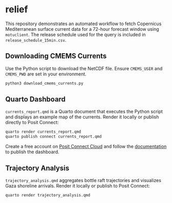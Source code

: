 # relief

This repository demonstrates an automated workflow to fetch Copernicus
Mediterranean surface current data for a 72-hour forecast window using
`motuclient`. The release schedule used for the query is included in
`release_schedule_15min.csv`.

## Downloading CMEMS Currents

Use the Python script to download the NetCDF file. Ensure `CMEMS_USER` and
`CMEMS_PWD` are set in your environment.

```bash
python3 download_cmems_currents.py
```

## Quarto Dashboard

`currents_report.qmd` is a Quarto document that executes the Python
script and displays an example map of the currents. Render it locally or
publish directly to Posit Connect:

```bash
quarto render currents_report.qmd
quarto publish connect currents_report.qmd
```

Create a free account on [Posit Connect Cloud](https://connect.posit.cloud)
and follow the [documentation](https://docs.posit.co/connect-cloud/) to
publish the dashboard.

## Trajectory Analysis

`trajectory_analysis.qmd` aggregates bottle raft trajectories and
visualizes Gaza shoreline arrivals. Render it locally or publish to Posit
Connect:

```bash
quarto render trajectory_analysis.qmd
```
